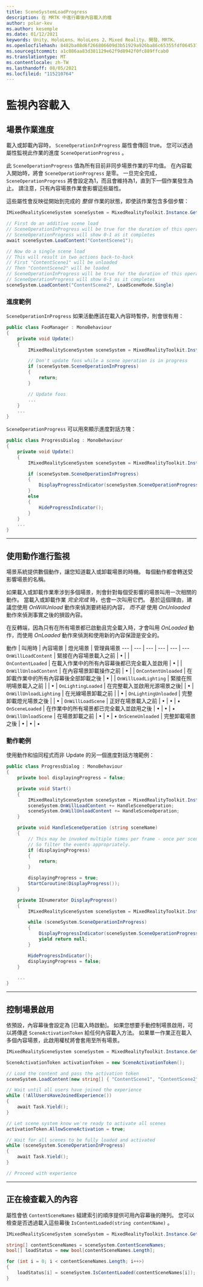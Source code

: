 ```yaml
---
title: SceneSystemLoadProgress
description: 在 MRTK 中進行幕後內容載入的檔
author: polar-kev
ms.author: kesemple
ms.date: 01/12/2021
keywords: Unity、HoloLens、HoloLens 2、Mixed Reality、開發、MRTK、
ms.openlocfilehash: 8482ba08d6f266806609d3b51929a926ba86c65355fdf064537a29dfd257c84d
ms.sourcegitcommit: a1c086aa83d381129e62f9d8942f0fc889ffcab0
ms.translationtype: MT
ms.contentlocale: zh-TW
ms.lasthandoff: 08/05/2021
ms.locfileid: "115210764"
---
```

# <a name="monitoring-content-loading"></a>監視內容載入

## <a name="scene-operation-progress"></a>場景作業進度

載入或卸載內容時， `SceneOperationInProgress` 屬性會傳回 true。 您可以透過屬性監視此作業的進度 `SceneOperationProgress` 。

此 `SceneOperationProgress` 值為所有目前非同步場景作業的平均值。 在內容載入開始時，將會 `SceneOperationProgress` 是零。 一旦完全完成， `SceneOperationProgress` 將會設定為1，而且會維持為1，直到下一個作業發生為止。 請注意，只有內容場景作業會影響這些屬性。

這些屬性會反映從開始到完成的 *整個* 作業的狀態，即使該作業包含多個步驟：

```c#
IMixedRealitySceneSystem sceneSystem = MixedRealityToolkit.Instance.GetService<IMixedRealitySceneSystem>();

// First do an additive scene load
// SceneOperationInProgress will be true for the duration of this operation
// SceneOperationProgress will show 0-1 as it completes
await sceneSystem.LoadContent("ContentScene1");

// Now do a single scene load
// This will result in two actions back-to-back
// First "ContentScene1" will be unloaded
// Then "ContentScene2" will be loaded
// SceneOperationInProgress will be true for the duration of this operation
// SceneOperationProgress will show 0-1 as it completes
sceneSystem.LoadContent("ContentScene2", LoadSceneMode.Single)
```

### <a name="progress-examples"></a>進度範例

`SceneOperationInProgress` 如果活動應該在載入內容時暫停，則會很有用：

```c#
public class FooManager : MonoBehaviour
{
    private void Update()
    {
        IMixedRealitySceneSystem sceneSystem = MixedRealityToolkit.Instance.GetService<IMixedRealitySceneSystem>();

        // Don't update foos while a scene operation is in progress
        if (sceneSystem.SceneOperationInProgress)
        {
            return;
        }

        // Update foos
        ...
    }
    ...
}
```

`SceneOperationProgress` 可以用來顯示進度對話方塊：

```c#
public class ProgressDialog : MonoBehaviour
{
    private void Update()
    {
        IMixedRealitySceneSystem sceneSystem = MixedRealityToolkit.Instance.GetService<IMixedRealitySceneSystem>();

        if (sceneSystem.SceneOperationInProgress)
        {
            DisplayProgressIndicator(sceneSystem.SceneOperationProgress);
        }
        else
        {
            HideProgressIndicator();
        }
    }
    ...
}
```

---

## <a name="monitoring-with-actions"></a>使用動作進行監視

場景系統提供數個動作，讓您知道載入或卸載場景的時機。 每個動作都會轉送受影響場景的名稱。

如果載入或卸載作業牽涉到多個場景，則會針對每個受影響的場景叫用一次相關的動作。 當載入或卸載作業 *完全完成* 時，也會一次叫用它們。 基於這個理由，建議您使用 *OnWillUnload* 動作來偵測要終結的內容， *而不是* 使用 *OnUnloaded* 動作來偵測事實之後的損毀內容。

在反轉端，因為只有在所有場景都已啟動且完全載入時，才會叫用 *OnLoaded* 動作，而使用 *OnLoaded* 動作來偵測和使用新的內容保證是安全的。

動作 | 叫用時 | 內容場景 | 燈光場景 | 管理員場景
--- | --- | --- | --- | --- | ---
`OnWillLoadContent` | 緊接在內容場景載入之前 | • | |  
`OnContentLoaded` | 在載入作業中的所有內容幕後都已完全載入並啟用 | • | |
`OnWillUnloadContent` | 在內容場景卸載操作之前 | • | |
`OnContentUnloaded` | 在卸載作業中的所有內容幕後全部卸載之後 | • | |
`OnWillLoadLighting` | 緊接在照明場景載入之前 | | • |
`OnLightingLoaded` | 在完整載入並啟用光源場景之後| | • |
`OnWillUnloadLighting` | 在光線場景卸載之前 | | • |
`OnLightingUnloaded` | 完整卸載燈光場景之後 | | • |
`OnWillLoadScene` | 正好在場景載入之前 | • | • | •
`OnSceneLoaded` | 在作業中的所有場景都已完全載入並啟用之後 | • | • | •
`OnWillUnloadScene` | 在場景卸載之前 | • | • | •
`OnSceneUnloaded` | 完整卸載場景之後 |  • | • | •

### <a name="action-examples"></a>動作範例

使用動作和協同程式而非 Update 的另一個進度對話方塊範例：

```c#
public class ProgressDialog : MonoBehaviour
{
    private bool displayingProgress = false;

    private void Start()
    {
        IMixedRealitySceneSystem sceneSystem = MixedRealityToolkit.Instance.GetService<IMixedRealitySceneSystem>();
        sceneSystem.OnWillLoadContent += HandleSceneOperation;
        sceneSystem.OnWillUnloadContent += HandleSceneOperation;
    }

    private void HandleSceneOperation (string sceneName)
    {
        // This may be invoked multiple times per frame - once per scene being loaded or unloaded.
        // So filter the events appropriately.
        if (displayingProgress)
        {
            return;
        }

        displayingProgress = true;
        StartCoroutine(DisplayProgress());
    }

    private IEnumerator DisplayProgress()
    {
        IMixedRealitySceneSystem sceneSystem = MixedRealityToolkit.Instance.GetService<IMixedRealitySceneSystem>();

        while (sceneSystem.SceneOperationInProgress)
        {
            DisplayProgressIndicator(sceneSystem.SceneOperationProgress);
            yield return null;
        }

        HideProgressIndicator();
        displayingProgress = false;
    }

    ...
}
```

---

## <a name="controlling-scene-activation"></a>控制場景啟用

依預設，內容幕後會設定為 [已載入時啟動]。 如果您想要手動控制場景啟用，可以將傳遞 `SceneActivationToken` 給任何內容載入方法。 如果單一作業正在載入多個內容場景，此啟用權杖將會套用至所有場景。

```c#
IMixedRealitySceneSystem sceneSystem = MixedRealityToolkit.Instance.GetService<IMixedRealitySceneSystem>();

SceneActivationToken activationToken = new SceneActivationToken();

// Load the content and pass the activation token
sceneSystem.LoadContent(new string[] { "ContentScene1", "ContentScene2", "ContentScene3" }, LoadSceneMode.Additive, activationToken);

// Wait until all users have joined the experience
while (!AllUsersHaveJoinedExperience())
{
    await Task.Yield();
}

// Let scene system know we're ready to activate all scenes
activationToken.AllowSceneActivation = true;

// Wait for all scenes to be fully loaded and activated
while (sceneSystem.SceneOperationInProgress)
{
    await Task.Yield();
}

// Proceed with experience
```

---

## <a name="checking-which-content-is-loaded"></a>正在檢查載入的內容

屬性會依 `ContentSceneNames` 組建索引的順序提供可用內容幕後的陣列。 您可以檢查是否透過載入這些幕後 `IsContentLoaded(string contentName)` 。

```c#
IMixedRealitySceneSystem sceneSystem = MixedRealityToolkit.Instance.GetService<IMixedRealitySceneSystem>();

string[] contentSceneNames = sceneSystem.ContentSceneNames;
bool[] loadStatus = new bool[contentSceneNames.Length];

for (int i = 0; i < contentSceneNames.Length; i++>)
{
    loadStatus[i] = sceneSystem.IsContentLoaded(contentSceneNames[i]);
}
```
